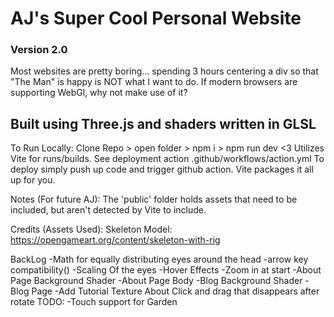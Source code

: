 # AJ's Super Cool Personal Website
### Version 2.0
Most websites are pretty boring... spending 3 hours centering a div so that "The Man" is happy is NOT what I want to do. If modern browsers are supporting WebGl, why not make use of it?

## Built using Three.js and shaders written in GLSL


To Run Locally:
Clone Repo > open folder > npm i > npm run dev <3
Utilizes Vite for runs/builds. See deployment action .github/workflows/action.yml
To deploy simply push up code and trigger github action. Vite packages it all up for you.

Notes (For future AJ):
The 'public' folder holds assets that need to be included, but aren't detected by Vite to include.

Credits (Assets Used):
Skeleton Model: https://opengameart.org/content/skeleton-with-rig



BackLog
-Math for equally distributing eyes around the head
-arrow key compatibility()
-Scaling Of the eyes
-Hover Effects
-Zoom in at start
-About Page Background Shader
-About Page Body
-Blog Background Shader
-Blog Page
-Add Tutorial Texture About Click and drag that disappears after rotate
TODO:
-Touch support for Garden